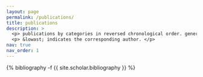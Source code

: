```yaml
---
layout: page
permalink: /publications/
title: publications
description: >
  <p> publications by categories in reversed chronological order. generated by jekyll-scholar. </p>
  <p> &lowast; indicates the corresponding author. </p> 
nav: true
nav_order: 1
---
```

<!-- _pages/publications.md -->
<div class="publications">

{% bibliography -f {{ site.scholar.bibliography }} %}

</div>
